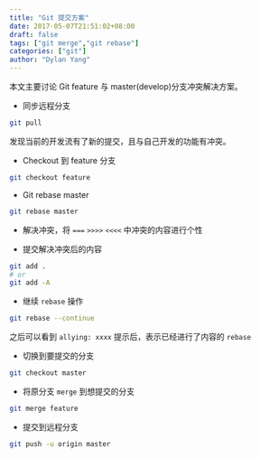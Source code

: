 ```yaml
---
title: "Git 提交方案"
date: 2017-05-07T21:51:02+08:00
draft: false
tags: ["git merge","git rebase"]
categories: ["git"]
author: "Dylan Yang"
---
```


本文主要讨论 Git feature 与 master(develop)分支冲突解决方案。
<!--more-->

- 同步远程分支

``` sh
git pull
```

发现当前的开发流有了新的提交，且与自己开发的功能有冲突。

- Checkout 到 feature 分支

 ``` sh
 git checkout feature
 ```

- Git rebase master

``` sh
git rebase master
```

- 解决冲突，将 `===` `>>>>` `<<<<` 中冲突的内容进行个性

- 提交解决冲突后的内容

``` sh
git add .
# or
git add -A
```

- 继续 `rebase` 操作

``` sh
git rebase --continue
```

之后可以看到 `allying: xxxx` 提示后，表示已经进行了内容的 `rebase`

- 切换到要提交的分支

``` sh
git checkout master
```

- 将原分支 `merge` 到想提交的分支

``` sh
git merge feature
```

- 提交到远程分支

``` sh
git push -u origin master
```